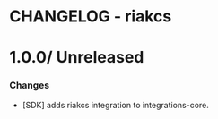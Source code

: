 # CHANGELOG - riakcs

1.0.0/ Unreleased
==================

### Changes

* [SDK] adds riakcs integration to integrations-core.

